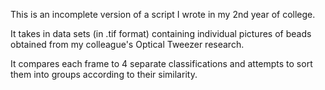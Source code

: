This is an incomplete version of a script I wrote in my 2nd year of college. 

It takes in data sets (in .tif format) containing individual pictures of beads obtained from my colleague's Optical Tweezer research. 

It compares each frame to 4 separate classifications and attempts to sort them into groups according to their similarity.

